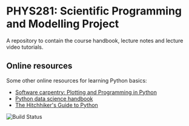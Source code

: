 # PHYS281: Scientific Programming and Modelling Project

A repository to contain the course handbook, lecture notes and lecture video tutorials.

## Online resources

Some other online resources for learning Python basics:

 * [Software carpentry: Plotting and Programming in Python](https://swcarpentry.github.io/python-novice-gapminder/)
 * [Python data science handbook](https://jakevdp.github.io/PythonDataScienceHandbook/)
 * [The Hitchhiker's Guide to Python](https://docs.python-guide.org/)

![Build Status](https://github.com/ndd21/PHYS281/actions/workflows/site.yml/badge.svg)
